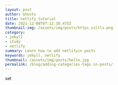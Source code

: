 ```yaml
---
layout: post
author: Ghosts
title: netlify tutorial
date: 2021-12-08T07:12:18.475Z
thumbnail-img: /assets/img/posts/https_ssltls.png
category:
- jekyll
- study
- netlify
summary: Learn how to add netlifyin posts
keywords: jekyll, netlify
thumbnail: /assets/img/posts/hello.jpg
permalink: /blog/adding-categories-tags-in-posts/
---
```

set